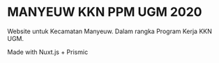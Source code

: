 # MANYEUW KKN PPM UGM 2020

Website untuk Kecamatan Manyeuw. Dalam rangka Program Kerja KKN UGM.





Made with Nuxt.js + Prismic